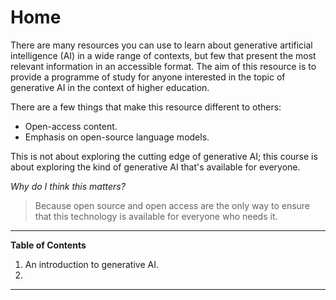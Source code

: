 # Home

There are many resources you can use to learn about generative artificial intelligence (AI) in a wide range of contexts, but few that present the most relevant information in an accessible format. The aim of this resource is to provide a programme of study for anyone interested in the topic of generative AI in the context of higher education.

There are a few things that make this resource different to others:

- Open-access content.
- Emphasis on open-source language models. 

This is not about exploring the cutting edge of generative AI; this course is about exploring the kind of generative AI that's available for everyone.

*Why do I think this matters?*

> Because open source and open access are the only way to ensure that this technology is available for everyone who needs it.

---

**Table of Contents**
1. An introduction to generative AI.
2. 

---
